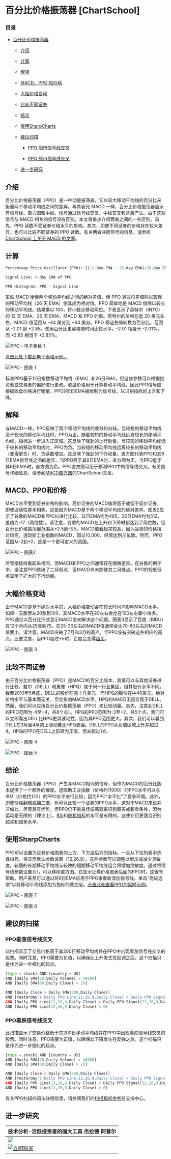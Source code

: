 # 百分比价格振荡器 [ChartSchool]

### 目录

+   [百分比价格振荡器](#percentage_price_oscillator)

    +   [介绍](#introduction)

    +   [计算](#calculation)

    +   [解释](#interpretation)

    +   [MACD、PPO 和价格](#macd_ppo_and_price)

    +   [大幅价格变动](#large_price_changes)

    +   [比较不同证券](#comparing_different_securities)

    +   [结论](#conclusions)

    +   [使用SharpCharts](#using_with_sharpcharts)

    +   [建议扫描](#suggested_scans)

        +   [PPO 阳市信号线交叉](#ppo_bullish_signal_line_cross)

        +   [PPO 熊市信号线交叉](#ppo_bearish_signal_line_cross)

    +   [进一步研究](#further_study)

## 介绍

百分比价格振荡器（PPO）是一种动量振荡器，它以较大移动平均线的百分比来衡量两个移动平均线之间的差异。与其表兄 MACD 一样，百分比价格振荡器显示有信号线、直方图和中线。信号通过信号线交叉、中线交叉和背离产生。由于这些信号与 MACD 相关的信号没有区别，本文将重点介绍两者之间的一些区别。首先，PPO 读数不受证券价格水平的影响。其次，即使不同证券的价格存在较大差异，也可以比较不同证券的 PPO 读数。有关两者共同信号的信息，请参阅[ChartSchool 上关于 MACD 的文章](/school/doku.php?id=chart_school:technical_indicators:moving_average_convergence_divergence_macd "chart_school:technical_indicators:moving_average_convergence_divergence_macd")。

## 计算

```py
Percentage Price Oscillator (PPO): {(12-day EMA - 26-day EMA)/26-day EMA} x 100

Signal Line: 9-day EMA of PPO

PPO Histogram: PPO - Signal Line

```

虽然 MACD 衡量两个[移动平均线](/school/doku.php?id=chart_school:technical_indicators:moving_averages "chart_school:technical_indicators:moving_averages")之间的绝对差值，但 PPO 通过将差值除以较慢的移动平均线（26 天 EMA）使其成为相对值。PPO 简单地是 MACD 值除以较长的移动平均线。结果乘以 100，将小数点移动两位。下表显示了英特尔（INTC）的 12 天 EMA、26 天 EMA、MACD 和 PPO 的值。英特尔的价格在低 20 美元左右，MACD 值范围从 -44 美分到 +64 美分。PPO 将这些值转换为百分比，范围从 -2.01 到 +2.85。使用百分比更容易随时间比较水平。-2.01 相当于 -2.01%，而 +2.85 相当于 +2.85%。

![PPO - 电子表格 1](img/feeb3985cc37a52c91cea9e164ebbe18.jpg "PPO - 电子表格 1")

[点击此处下载此电子表格示例。](/school/lib/exe/fetch.php?media=chart_school:technical_indicators_and_overlays:price_oscillators_ppo:cs-ppomacd.xls "chart_school:technical_indicators_and_overlays:price_oscillators_ppo:cs-ppomacd.xls (13.5 KB)")

![PPO - 图表 1](img/1fa37710aaf5da2b2c5b012d4b48e61e.jpg "PPO - 图表 1")

标准PPO基于12日指数移动平均线（EMA）和26日EMA，但这些参数可以根据投资者或交易者的偏好进行更改。收盘价格用于计算移动平均线，因此PPO信号应根据收盘价格进行衡量。PPO的9日EMA被绘制为信号线，以识别指标的上升和下降。

## 解释

与MACD一样，PPO反映了两个移动平均线的收敛和分歧。当较短的移动平均线高于较长的移动平均线时，PPO为正。随着较短的移动平均线远离较长的移动平均线，指标进一步进入正区域。这反映了强劲的上行动量。当较短的移动平均线低于较长的移动平均线时，PPO为负。当较短的移动平均线远离较长的移动平均线（变得更负）时，负读数增加。这反映了强劲的下行动量。直方图代表PPO和其9日EMA信号线之间的差异。当PPO高于其9日EMA时，直方图为正，当PPO低于其9日EMA时，直方图为负。PPO直方图可用于预测PPO中的信号线交叉。有关信号详细信息，请参阅[MACD直方图](/school/doku.php?id=chart_school:technical_indicators:macd-histogram "chart_school:technical_indicators:macd-histogram")的ChartSchool文章。

## MACD、PPO和价格

MACD水平受到证券价格的影响。高价证券的MACD值将高于或低于低价证券，即使波动性基本相等。这是因为MACD基于两个移动平均线的绝对差异。图表2显示了谷歌的MACD和PPO以进行比较。12日EMA约为495，26日EMA约为512，差值为-17（两位数）。请注意，谷歌的MACD在上升和下降时都达到了两位数，但百分比价格振荡器范围从+2.5到-3.5。MACD值看起来较高，因为谷歌的价格相对较高。道琼斯工业指数的MACD，超过10,000，经常达到三位数。然而，PPO范围从-2到+2，这是一个更可定义的范围。

![PPO - 图表2](img/b68ad8f268f627526c03d429d6b7cf76.jpg "PPO - 图表2")

尽管指标线看起来相同，但MACD和PPO之间通常存在细微差异。在谷歌的例子中，请注意PPO跌破了二月低点，但MACD尚未跌破其二月低点。PPO的较低低点显示了扩大的下行动量。

## 大幅价格变动

由于MACD是基于绝对水平的，大幅价格变动会在较长时间内影响MACD水平。如果一支股票从20涨到100，其MACD水平在20左右会比在100左右要小得多。PPO通过以百分比形式显示MACD值来解决这个问题。图表3显示了百度（BIDU）在12个月内从25涨到75。在25-30左右的MACD值通常会比70-80左右的MACD值要小。请注意，MACD突破了7月和3月的高点，但PPO没有突破这些相应的高点。还要注意，当PPO超过+5时，百度会变得[超买](/school/doku.php?id=chart_school:glossary_o#overbought "chart_school:glossary_o")。

![PPO - 图表 3](img/babd0c1366955faf4d73da738a5fe4d6.jpg "PPO - 图表 3")

## 比较不同证券

由于百分比价格振荡器（PPO）是MACD的百分比版本，其值可以与其他证券进行比较。戴尔（DELL）和惠普（HPQ）属于同一行业集团，但其股价水平不同。截至2010年5月底，DELL的股价在高十几美元，而HPQ的股价在中40美元。绝对价格水平与基本面无关，但会影响MACD水平。HPQ的MACD无疑会高于DELL。然而，我们可以应用百分比价格振荡器（PPO）来比较动量。首先，注意到DELL的PPO范围为-4至+4，共8个点）。HPQ的PPO范围为-3至+2，共5个点。我们可以立即看出DELL比HPQ更具波动性，因为其PPO范围更大。其次，我们可以看到DELL在3月至4月的上涨动量比HPQ更强。DELL的PPO从负值区域上升并超过4。HPQ的PPO在DELL之前转为正值，但未超过1.6。

![PPO - 图表 4](img/3a830512b30d595878959d86e2cf2bc1.jpg "PPO - 图表 4")

![PPO - 图表 5](img/d1c7e0c90b92aaf0ed49acbbfe7dc18c.jpg "PPO - 图表 5")

## 结论

百分比价格振荡器（PPO）产生与MACD相同的信号，但作为MACD的百分比版本提供了一个额外的维度。道琼斯工业指数（价格约11000）的PPO水平可以与IBM（价格约122）的PPO水平进行比较，因为PPO“水平化”了竞争环境。此外，即使价格翻倍或翻三倍，也可以比较一个证券的PPO水平，这对于MACD来说并非如此。尽管具有优势，但PPO仍不是最佳振荡器来识别超买或超卖条件，因为运动是无限的（理论上）。[RSI](/school/doku.php?id=chart_school:technical_indicators:relative_strength_index_rsi "chart_school:technical_indicators:relative_strength_index_rsi")和[随机指标](/school/doku.php?id=chart_school:technical_indicators:stochastic_oscillator_fast_slow_and_full "chart_school:technical_indicators:stochastic_oscillator_fast_slow_and_full")的水平是有限的，这使它们更适合识别超买和超卖水平。

## 使用SharpCharts

PPO可以设置为证券价格图表的上方、下方或后方的指标。一旦从下拉列表中选择指标，将显示默认参数设置（12,26,9）。这些参数可以调整以增加或减少灵敏度。较慢的长期移动平均线与较快的短期移动平均线组合将增加灵敏度。通过将信号线参数设置为1，可以移除直方图。在显示证券价格图表后面的PPO时，这很有帮助。用户甚至可以通过将9日EMA应用于PPO来重新添加信号线。单击“高级选项”以将移动平均线添加为指标的叠加层。[点击此处查看PPO的实时示例](http://stockcharts.com/h-sc/ui?s=$INDU&p=D&yr=0&mn=6&dy=0&id=p81462571466&listNum=30&a=201062788 "http://stockcharts.com/h-sc/ui?s=$INDU&p=D&yr=0&mn=6&dy=0&id=p81462571466&listNum=30&a=201062788")。

![PPO - 图表 7](img/05c008550c47d098135d4d45fd4708c9.jpg "PPO - 图表 7")

![PPO - 图表 6](img/d4aff4f51a1507d181bc90a7345f3b82.jpg "PPO - 图表 6")

## 建议的扫描

### PPO看涨信号线交叉

此扫描显示了交易价格高于其200日移动平均线并在PPO中出现看涨信号线交叉的股票。同时注意，PPO需要为负值，以确保此上升发生在回调之后。这个扫描只是作为进一步细化的起点。

```py
[type = stock] AND [country = US] 
AND [Daily SMA(20,Daily Volume) > 40000] 
AND [Daily SMA(60,Daily Close) > 20] 

AND [Daily Close > Daily SMA(200,Daily Close)] 
AND [Yesterday's Daily PPO Line(12,26,9,Daily Close) < Daily PPO Signal(12,26,9,Daily Close)] 
AND [Daily PPO Line(12,26,9,Daily Close) > Daily PPO Signal(12,26,9,Daily Close)] 
AND [Daily PPO Line(12,26,9,Daily Close) < 0]
```

### PPO看跌信号线交叉

此扫描显示了交易价格低于其200日移动平均线并在PPO中出现看跌信号线交叉的股票。同时注意，PPO需要为正值，以确保此下降发生在反弹之后。这个扫描只是作为进一步细化的起点。

```py
[type = stock] AND [country = US] 
AND [Daily SMA(20,Daily Volume) > 40000] 
AND [Daily SMA(60,Daily Close) > 20] 

AND [Daily Close < Daily SMA(200,Daily Close)] 
AND [Yesterday's Daily PPO Line(12,26,9,Daily Close) > Daily PPO Signal(12,26,9,Daily Close)] 
AND [Daily PPO Line(12,26,9,Daily Close) < Daily PPO Signal(12,26,9,Daily Close)] 
AND [Daily PPO Line(12,26,9,Daily Close) > 0]
```

有关PPO扫描的语法详细信息，请参阅我们的[扫描指标参考](http://stockcharts.com/docs/doku.php?id=scans:indicators#percentage_price_oscillator_ppo "http://stockcharts.com/docs/doku.php?id=scans:indicators#percentage_price_oscillator_ppo")在支持中心。

## 进一步研究

| **技术分析-活跃投资者的强大工具** 杰拉德·阿普尔 |
| --- |
| [![](img/a2673256615cb182a677e60a34c2b755.jpg)](http://store.stockcharts.com/products/technical-analysis-power-tools-for-active-investors "http://store.stockcharts.com/products/technical-analysis-power-tools-for-active-investors") |
| [![立即购买](img/1c93f62bf2e6d9151c2861b04ef09d52.jpg "Buy Now")](http://store.stockcharts.com/products/technical-analysis-power-tools-for-active-investors "http://store.stockcharts.com/products/technical-analysis-power-tools-for-active-investors") |
